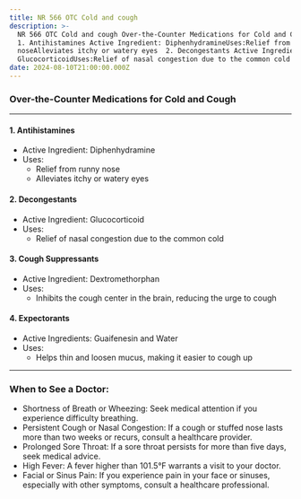 ```yaml
---
title: NR 566 OTC Cold and cough
description: >-
  NR 566 OTC Cold and cough Over-the-Counter Medications for Cold and Cough   
  1. Antihistamines Active Ingredient: DiphenhydramineUses:Relief from runny
  noseAlleviates itchy or watery eyes  2. Decongestants Active Ingredient:
  GlucocorticoidUses:Relief of nasal congestion due to the common cold
date: 2024-08-10T21:00:00.000Z
---
```


### Over-the-Counter Medications for Cold and Cough

***

#### 1. Antihistamines

* Active Ingredient: Diphenhydramine
* Uses:
  * Relief from runny nose
  * Alleviates itchy or watery eyes

#### 2. Decongestants

* Active Ingredient: Glucocorticoid
* Uses:
  * Relief of nasal congestion due to the common cold

#### 3. Cough Suppressants

* Active Ingredient: Dextromethorphan
* Uses:
  * Inhibits the cough center in the brain, reducing the urge to cough

#### 4. Expectorants

* Active Ingredients: Guaifenesin and Water
* Uses:
  * Helps thin and loosen mucus, making it easier to cough up

***

### When to See a Doctor:

* Shortness of Breath or Wheezing: Seek medical attention if you experience difficulty breathing.
* Persistent Cough or Nasal Congestion: If a cough or stuffed nose lasts more than two weeks or recurs, consult a healthcare provider.
* Prolonged Sore Throat: If a sore throat persists for more than five days, seek medical advice.
* High Fever: A fever higher than 101.5°F warrants a visit to your doctor.
* Facial or Sinus Pain: If you experience pain in your face or sinuses, especially with other symptoms, consult a healthcare professional.
